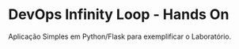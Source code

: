 # DevOps Infinity Loop - Hands On
Aplicação Simples em Python/Flask para exemplificar o Laboratório.